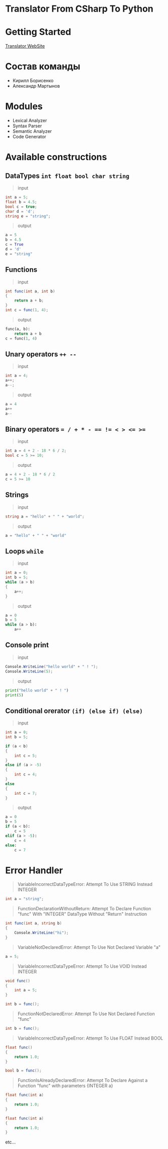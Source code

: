 # Translator From CSharp To Python

# Getting Started
[Translator WebSite](https://martynovaa.bsite.net/)

# Состав команды
* Кирилл Борисенко
* Александр Мартынов

# Modules
* Lexical Analyzer
* Syntax Parser
* Semantic Analyzer
* Code Generator

# Available constructions
## DataTypes `int float bool char string`
> input
```cs
int a = 5;
float b = 4.5;
bool c = true;
char d = 'd';
string e = "string";
```
> output
``` python
a = 5
b = 4.5
c = True
d = 'd'
e = "string"
```
## Functions
> input
```cs
int func(int a, int b)
{
	return a + b;
}
int c = func(1, 4);
```
> output
```python
func(a, b):
	return a + b
c = func(1, 4)
```
## Unary operators `++ --`
> input
```cs
int a = 4;
a++;
a--;
```
> output
``` python
a = 4
a++
a--
```
## Binary operators `= / + * - == != < > <= >=`
> input
```cs
int a = 4 + 2 - 18 * 6 / 2;
bool c = 5 >= 10;
```
> output
```python
a = 4 + 2 - 18 * 6 / 2
c = 5 >= 10
```
## Strings
> input
```cs
string a = "hello" + " " + "world";
```
> output
``` python
a = "hello" + " " + "world"
```
## Loops `while`
> input
```cs
int a = 0;
int b = 5;
while (a > b)
{
	a++;
}
```
> output
```python
a = 0
b = 5
while (a > b):
	a++
```
## Console print
> input
```cs
Console.WriteLine("hello world" + " ! ");
Console.WriteLine(5);
```
> output
```python
print("hello world" + " ! ")
print(5)
```
## Conditional orerator `(if) (else if) (else)`
> input
```cs
int a = 0;
int b = 5;

if (a < b)
{
	int c = 5;
}
else if (a > -5)
{
	int c = 4;
}
else
{
	int c = 7;
}
```
> output
```python
a = 0
b = 5
if (a < b):
	c = 5
elif (a > -5):
	c = 4
else:
	c = 7
```

# Error Handler
> VariableIncorrectDataTypeError: Attempt To Use STRING Instead INTEGER
```cs
int a = "string";
```
> FunctionDeclarationWithoutReturn: Attempt To Declare Function "func" With "INTEGER" DataType Without "Return" Instruction
```cs
int func(int a, string b)
{
	Console.WriteLine("hi");
}
```
> VariableNotDeclaredError: Attempt To Use Not Declared Variable "a"
```cs
a = 5;
```
> VariableIncorrectDataTypeError: Attempt To Use VOID Instead INTEGER
```cs
void func()
{
	int a = 5;
}

int b = func();
```
> FunctionNotDeclaredError: Attempt To Use Not Declared Function "func"
```cs
int b = func();
```
> VariableIncorrectDataTypeError: Attempt To Use FLOAT Instead BOOL
```cs
float func()
{
	return 1.0;
}

bool b = func();
```
> FunctionIsAlreadyDeclaredError: Attempt To Declare Against a Function "func" with parameters {INTEGER a}
```cs
float func(int a)
{
	return 1.0;
}

float func(int a)
{
	return 1.0;
}
```

etc...
